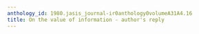 ```yaml
---
anthology_id: 1980.jasis_journal-ir0anthology0volumeA31A4.16
title: On the value of information - author's reply
---
```

